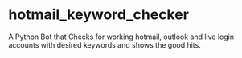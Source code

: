 # hotmail_keyword_checker
A Python Bot that Checks for working hotmail, outlook and live login accounts with desired keywords and shows the good hits.
